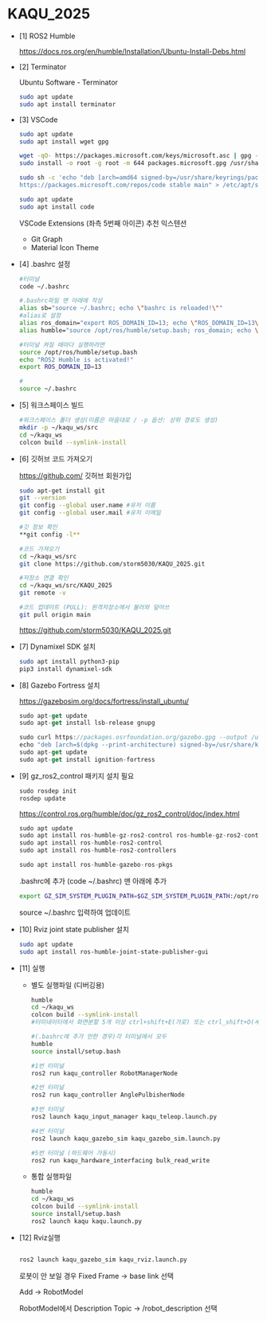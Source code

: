 # KAQU_2025
- [1] ROS2 Humble
    
    https://docs.ros.org/en/humble/Installation/Ubuntu-Install-Debs.html
    
- [2] Terminator
    
    Ubuntu Software - Terminator 
    
    ```bash
    sudo apt update
    sudo apt install terminator
    ```
    
- [3] VSCode
    
    ```bash
    sudo apt update
    sudo apt install wget gpg
    ```
    
    ```bash
    wget -qO- https://packages.microsoft.com/keys/microsoft.asc | gpg --dearmor > packages.microsoft.gpg
    sudo install -o root -g root -m 644 packages.microsoft.gpg /usr/share/keyrings/
    ```
    
    ```bash
    sudo sh -c 'echo "deb [arch=amd64 signed-by=/usr/share/keyrings/packages.microsoft.gpg] \
    https://packages.microsoft.com/repos/code stable main" > /etc/apt/sources.list.d/vscode.list'
    ```
    
    ```bash
    sudo apt update
    sudo apt install code
    ```
    
    VSCode Extensions (좌측 5번째 아이콘) 추천 익스텐션
    
    - Git Graph
    - Material Icon Theme
- [4] .bashrc 설정
    
    ```bash
    #터미널
    code ~/.bashrc
    
    #.bashrc파일 맨 아래에 작성
    alias sb="source ~/.bashrc; echo \"bashrc is reloaded!\""
    #alias로 설정
    alias ros_domain="export ROS_DOMAIN_ID=13; echo \"ROS_DOMAIN_ID=13\""
    alias humble="source /opt/ros/humble/setup.bash; ros_domain; echo \"ROS2 Humble is activated!\""
    
    #터미널 켜질 때마다 실행하려면
    source /opt/ros/humble/setup.bash
    echo "ROS2 Humble is activated!"
    export ROS_DOMAIN_ID=13
    
    #
    source ~/.bashrc
    ```
    
- [5] 워크스페이스 빌드
    
    ```bash
    #워크스페이스 폴더 생성(이름은 마음대로 / -p 옵션: 상위 경로도 생성)
    mkdir -p ~/kaqu_ws/src
    cd ~/kaqu_ws
    colcon build --symlink-install
    ```
    
- [6] 깃허브 코드 가져오기
    
    https://github.com/ 깃허브 회원가입
    
    ```bash
    sudo apt-get install git
    git --version
    git config --global user.name #유저 이름
    git config --global user.mail #유저 이메일
    
    #깃 정보 확인
    **git config -l**
    ```
    
    ```bash
    #코드 가져오기
    cd ~/kaqu_ws/src
    git clone https://github.com/storm5030/KAQU_2025.git
    ```
    
    ```bash
    #저장소 연결 확인
    cd ~/kaqu_ws/src/KAQU_2025
    git remote -v
    
    #코드 업데이트 (PULL): 원격저장소에서 불러와 덮어쓰
    git pull origin main
    ```
    
    https://github.com/storm5030/KAQU_2025.git
    
- [7] Dynamixel SDK 설치
    
    ```bash
    sudo apt install python3-pip
    pip3 install dynamixel-sdk
    ```
    
- [8] Gazebo Fortress  설치
    
    https://gazebosim.org/docs/fortress/install_ubuntu/
    
    ```jsx
    sudo apt-get update
    sudo apt-get install lsb-release gnupg
    
    sudo curl https://packages.osrfoundation.org/gazebo.gpg --output /usr/share/keyrings/pkgs-osrf-archive-keyring.gpg
    echo "deb [arch=$(dpkg --print-architecture) signed-by=/usr/share/keyrings/pkgs-osrf-archive-keyring.gpg] http://packages.osrfoundation.org/gazebo/ubuntu-stable $(lsb_release -cs) main" | sudo tee /etc/apt/sources.list.d/gazebo-stable.list > /dev/null
    sudo apt-get update
    sudo apt-get install ignition-fortress
    ```
    
- [9] gz_ros2_control 패키지 설치 필요
    
    ```jsx
    sudo rosdep init
    rosdep update
    ```
    
    https://control.ros.org/humble/doc/gz_ros2_control/doc/index.html
    
    ```jsx
    sudo apt update
    sudo apt install ros-humble-gz-ros2-control ros-humble-gz-ros2-control-demos
    sudo apt install ros-humble-ros2-control
    sudo apt install ros-humble-ros2-controllers
    
    sudo apt install ros-humble-gazebo-ros-pkgs
    ```
    
    .bashrc에 추가 (code ~/.bashrc) 맨 아래에 추가
    
    ```bash
    export GZ_SIM_SYSTEM_PLUGIN_PATH=$GZ_SIM_SYSTEM_PLUGIN_PATH:/opt/ros/humble/lib
    ```
    
    source ~/.bashrc 입력하여 업데이트
    
- [10] Rviz joint state publisher 설치
    
    ```bash
    sudo apt update
    sudo apt install ros-humble-joint-state-publisher-gui
    ```
    
- [11] 실행
    - 별도 실행파일 (디버깅용)
        
        ```bash
        humble
        cd ~/kaqu_ws
        colcon build --symlink-install
        #터미네이터에서 화면분할 5개 이상 ctrl+shift+E(가로) 또는 ctrl_shift+O(세로)
        
        #(.bashrc에 추가 안한 경우)각 터미널에서 모두
        humble
        source install/setup.bash
        
        #1번 터미널
        ros2 run kaqu_controller RobotManagerNode 
        
        #2번 터미널
        ros2 run kaqu_controller AnglePulbisherNode
        
        #3번 터미널
        ros2 launch kaqu_input_manager kaqu_teleop.launch.py
        
        #4번 터미널
        ros2 launch kaqu_gazebo_sim kaqu_gazebo_sim.launch.py
        
        #5번 터미널 (하드웨어 가동시)
        ros2 run kaqu_hardware_interfacing bulk_read_write
        ```
        
    - 통합 실행파일
        
        ```bash
        humble
        cd ~/kaqu_ws
        colcon build --symlink-install
        source install/setup.bash
        ros2 launch kaqu kaqu.launch.py
        ```
        
- [12] Rviz실행
    
    ```bash
    
    ros2 launch kaqu_gazebo_sim kaqu_rviz.launch.py
    ```
    
    로봇이 안 보일 경우 Fixed Frame → base link 선택
    
    Add → RobotModel
    
    RobotModel에서 Description Topic → /robot_description 선택
